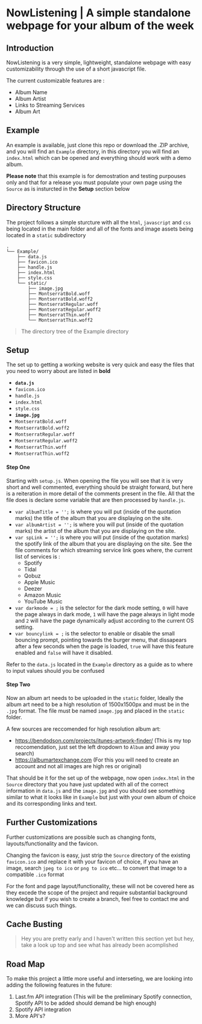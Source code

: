 # NowListening | A simple standalone webpage for your album of the week

## Introduction
NowListening is a very simple, lightweight, standalone webpage with easy customizability through the use of a short javascript file.

The current customizable features are :
* Album Name
* Album Artist
* Links to Streaming Services
* Album Art

## Example
An example is available, just clone this repo or download the .ZIP archive, and you will find an `Example` directory, in this directory you will find an `index.html` which can be opened and everything should work with a demo album. 

**Please note** that this example is for demostration and testing purpouses only and that for a release you must populate your own page using the `Source` as is insturcted in the **Setup** section below

## Directory Structure
The project follows a simple sturcture with all the `html`, `javascript` and `css` being located in the main folder and all of the fonts and image assets being located in a `static` subdirectory

    .
    └── Example/
        ├── data.js
        ├── favicon.ico
        ├── handle.js
        ├── index.html
        ├── style.css
        └── static/
            ├── image.jpg
            ├── MontserratBold.woff
            ├── MontserratBold.woff2
            ├── MontserratRegular.woff
            ├── MontserratRegular.woff2
            ├── MontserratThin.woff
            └── MontserratThin.woff2

> The directory tree of the Example directory

## Setup
The set up to getting a working website is very quick and easy the files that you need to worry about are listed in **bold**

* **`data.js`**
* `favicon.ico`
* `handle.js`
* `index.html`
* `style.css`
* **`image.jpg`**
* `MontserratBold.woff`
* `MontserratBold.woff2`
* `MontserratRegular.woff`
* `MontserratRegular.woff2`
* `MontserratThin.woff`
* `MontserratThin.woff2`

#### Step One

Starting with `setup.js`. When opening the file you will see that it is very short and well commented, everything should be straight forward, but here is a reiteration in more detail of the comments present in the file. All that the file does is declare some variable that are then processed by `handle.js`.

* `var albumTitle = '';` is where you will put (inside of the quotation marks) the title of the album that you are displaying on the site.
* `var albumArtist = '';` is where you will put (inside of the quotation marks) the artist of the album that you are displaying on the site.
* `var spLink = '';` is where you will put (inside of the quotation marks) the spotify link of the album that you are displaying on the site. See the file comments for which streaming service link goes where, the current list of services is :
    * Spotify
    * Tidal
    * Qobuz
    * Apple Music
    * Deezer
    * Amazon Music
    * YouTube Music
* `var darkmode = ;` is the selector for the dark mode setting, `0` will have the page always in dark mode, `1` will have the page always in light mode and `2` will have the page dynamically adjust according to the current OS setting.
* `var bouncylink = ;` is the selector to enable or disable the small bouncing prompt, pointing towards the burger menu, that dissapears after a few seconds when the page is loaded, `true` will have this feature enabled and `false` will have it disabled.

Refer to the `data.js` located in the `Example` directory as a guide as to where to input values should you be confused

#### Step Two

Now an album art needs to be uploaded in the `static` folder, Ideally the album art need to be a high resolution of 1500x1500px and must be in the `.jpg` format. The file must be named `image.jpg` and placed in the `static` folder.

A few sources are reccomended for high resolution album art:

* https://bendodson.com/projects/itunes-artwork-finder/ (This is my top reccomendation, just set the left dropdown to `Album` and away you search)
* https://albumartexchange.com (For this you will need to create an account and not all images are high res or original)

That should be it for the set up of the webpage, now open `index.html` in the `Source` directory that you have just updated with all of the correct information in `data.js` and the `image.jpg` and you should see something similar to what it looks like in `Example` but just with your own album of choice and its corresponding links and text.

## Further Customizations

Further customizations are possible such as changing fonts, layouts/functionality and the favicon.

Changing the favicon is easy, just strip the `Source` directory of the existing `favicon.ico` and replace it with your favicon of choice, if you have an image, search `jpeg to ico` or `png to ico` etc... to convert that image to a compatible `.ico` format

For the font and page layout/functionality, these will not be covered here as they excede the scope of the project and require substantial background knowledge but if you wish to create a branch, feel free to contact me and we can discuss such things.

## Cache Busting

> Hey you are pretty early and I haven't written this section yet but hey, take a look up top and see what has already been acomplished

## Road Map

To make this project a little more useful and interseting, we are looking into adding the following features in the future:

1. Last.fm API integration (This will be the preliminary Spotify connection, Spotify API to be added should demand be high enough)
2. Spotify API integration
3. More API's?
